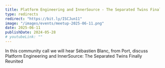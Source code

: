 ```yaml
---
title: Platform Engineering and InnerSource - The Separated Twins Finally Reunited
type: redirects
redirect: "https://bit.ly/ISCJun11"
image: "/images/events/meetup-2025-06-11.png"
date: 2025-06-11
publishDate: 2024-05-28
# youtubeLink: ""
---
```


In this community call we will hear Sébastien Blanc, from Port, discuss Platform Engineering and InnerSource: The Separated Twins Finally Reunited